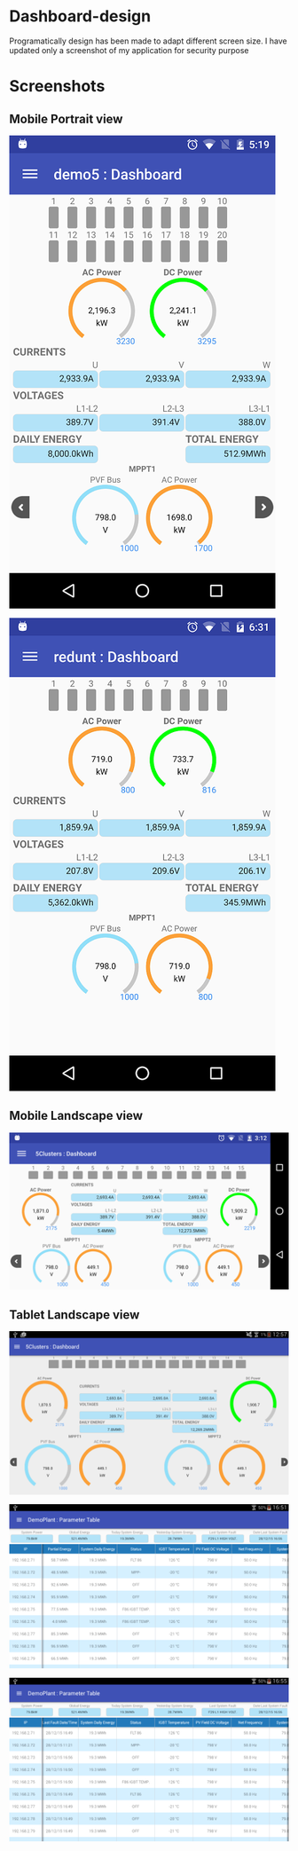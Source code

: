# Dashboard-design
Programatically design has been made to adapt different screen size. I have updated only a screenshot of my application for security purpose

Screenshots
===========

Mobile Portrait view
--------------------
![ScreenShot](https://github.com/trbala0205/Dashboard-design/blob/master/Screenshots/Dashboard_portrait_mode_with_HScroll.png?raw=true)

![ScreenShot](https://github.com/trbala0205/Dashboard-design/blob/master/Screenshots/Dashboard_portrait_mode.png?raw=true)

Mobile Landscape view
---------------------
![ScreenShot](https://github.com/trbala0205/Dashboard-design/blob/master/Screenshots/Dashboard_landscape.png?raw=true)

Tablet Landscape view
---------------------
![ScreenShot](https://github.com/trbala0205/Dashboard-design/blob/master/Screenshots/Dashboard_landscape_tablet.png?raw=true)

![ScreenShot](https://github.com/trbala0205/Dashboard-design/blob/master/Screenshots/ParameterTable.png?raw=true)

![ScreenShot](https://github.com/trbala0205/Dashboard-design/blob/master/Screenshots/ParameterTable1.png?raw=true)
